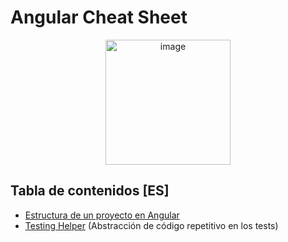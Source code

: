 # Angular Cheat Sheet

<p align="center">
  <img src="https://github.com/nicovillamonte/code-cheat-sheet/assets/64659720/9da861be-d375-47e5-ae90-297d7dd0afcb" alt="image" height="200">
</p>

## Tabla de contenidos [ES]
- [Estructura de un proyecto en Angular](https://github.com/nicovillamonte/code-cheat-sheet/blob/main/Angular/ES/Estructura%20de%20un%20proyecto%20Angular.md)
- [Testing Helper](https://github.com/nicovillamonte/code-cheat-sheet/blob/main/Angular/ES/Testing%20Helper.md) (Abstracción de código repetitivo en los tests)
